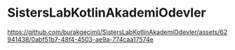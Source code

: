 # SistersLabKotlinAkademiOdevler



https://github.com/burakgecimli/SistersLabKotlinAkademiOdevler/assets/62941438/0abf51b7-48f4-4503-ae9a-774caa17574e

